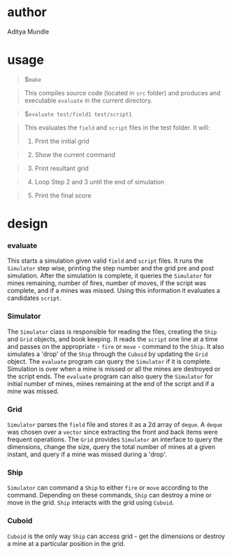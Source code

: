 # author

Aditya Mundle

# usage
> $`make`

> This compiles source code (located in `src` folder) and produces and executable `evaluate` in the current directory.

>$`evaluate test/field1 test/script1`

> This evaluates the `field` and `script` files in the test folder. It will:
> 1. Print the initial grid

> 2. Show the current command

> 3. Print resultant grid

> 4. Loop Step 2 and 3 until the end of simulation

> 5. Print the final score

# design

### evaluate

This starts a simulation given valid `field` and  `script` files. It runs the `Simulator` step wise, printing the step number and the grid pre and post simulation. After the simulation is complete, it queries the `Simulator` for mines remaining, number of fires, number of moves, if the script was complete, and if a mines was missed. Using this information it evaluates a candidates `script`.

### Simulator
The `Simulator` class is responsible for reading the files, creating the `Ship` and `Grid` objects, and book keeping. It reads the `script` one line at a time and passes on the appropriate - `fire` or `move` - command to the `Ship`. It also simulates a 'drop' of the `Ship` through the `Cuboid` by updating the `Grid` object. The `evaluate` program can query the `Simulator` if it is complete. Simulation is over when a mine is missed or all the mines are destroyed or the script ends. The `evaluate` program can also query the `Simulator` for initial number of mines, mines remaining at the end of the script and if a mine was missed.

### Grid
`Simulator` parses the `field` file and stores it as a 2d array of `deque`. A `deque` was chosen over a `vector` since extracting the front and back items were frequent operations. The `Grid` provides `Simulator` an interface to query the dimensions, change the size, query the total number of mines at a given instant, and query if a mine was missed during a 'drop'.

### Ship
`Simulator` can command a `Ship` to either `fire` or `move` according to the command. Depending on these commands, `Ship` can destroy a mine or move in the grid. `Ship` interacts with the grid using `Cuboid`.

### Cuboid
`Cuboid` is the only way `Ship` can access grid - get the dimensions or destroy a mine at a particular position in the grid.
